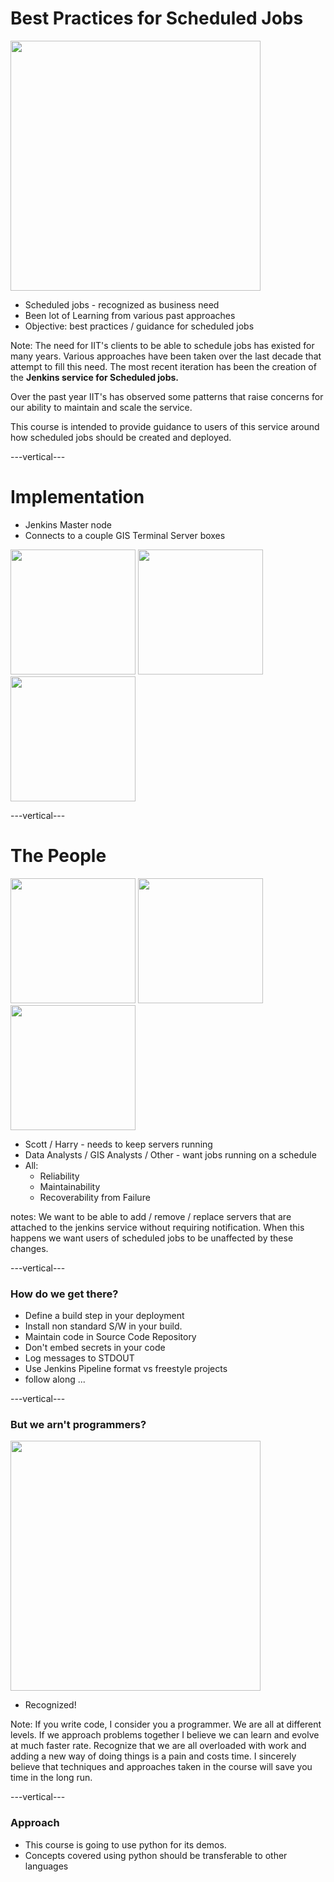 # Best Practices for Scheduled Jobs

<img src="https://lh3.googleusercontent.com/pw/AM-JKLWPvuuteO-Y0pii9Ng7Lx-52zuh6rxYeH7BtuZPOBfuehG2bjzYJdCQW0KtFc-MB1D53McaSu18DFHcGLVeWqzCz_6wscihUwj2ixodakRsPGdZOlOfPIeELPYJ9ppd34iDQEOlLy2aFpjBEKaxe1ukVA=w908-h442-no?authuser=0" width="400px">

* Scheduled jobs - recognized as business need
* Been lot of Learning from various past approaches
* Objective: best practices / guidance for scheduled jobs


Note: The need for IIT's clients to be able to schedule jobs has existed for many
years.  Various approaches have been taken over the last decade that attempt to
fill this need.  The most recent iteration has been the creation of the **Jenkins
service for Scheduled jobs.**

Over the past year IIT's has observed some patterns that raise concerns for
our ability to maintain and scale the service.

This course is intended to provide guidance to users of this service around how
scheduled jobs should be created and deployed.


---vertical---


# Implementation

* Jenkins Master node
* Connects to a couple GIS Terminal Server boxes

<img src="https://dyltqmyl993wv.cloudfront.net/assets/stacks/jenkins/img/jenkins-stack-110x117.png" width="200px">
<img src="https://i.redd.it/tm9debwp5f301.png" width="200px">
<img src="https://thumbs.dreamstime.com/b/computer-servers-24528917.jpg" width="200px">


---vertical---


# The People

<img src="https://legendsrevealed.com/entertainment/wp-content/uploads/2016/10/scottstartrek1-515x386.jpg" width="200px" class="center">

<img src="https://www.esri.com/arcgis-blog/wp-content/uploads/2019/11/Garry_emoji_globe-1-213x200.png" width="200px" class="center">

<img src="https://miro.medium.com/max/1400/1*-Ga24xFA0jHOXvKasE0q2w.png" width="200px" class="center">

* Scott / Harry - needs to keep servers running
* Data Analysts / GIS Analysts / Other - want jobs running on a schedule
* All:
    * Reliability
    * Maintainability
    * Recoverability from Failure

notes: We want to be able to add / remove / replace servers that are
attached to the jenkins service without requiring notification.  When
this happens we want users of scheduled jobs to be unaffected by these
changes.

---vertical---


### How do we get there?

* Define a build step in your deployment
* Install non standard S/W in your build.
* Maintain code in Source Code Repository
* Don't embed secrets in your code
* Log messages to STDOUT
* Use Jenkins Pipeline format vs freestyle projects
* follow along ...

---vertical---

### But we arn't programmers?

<img src="https://steenschledermann.files.wordpress.com/2014/05/no-thanks-were-too-busy1.jpg" width="400px">
<br>

* Recognized!


Note: If you write code, I consider you a programmer.  We are all at
different levels.  If we approach problems together I believe we can
learn and evolve at much faster rate.  Recognize that we are all
overloaded with work and adding a new way of doing things is a pain
and costs time.  I sincerely believe that techniques and approaches
taken in the course will save you time in the long run.

---vertical---

### Approach

* This course is going to use python for its demos.
* Concepts covered using python should be transferable to other languages


